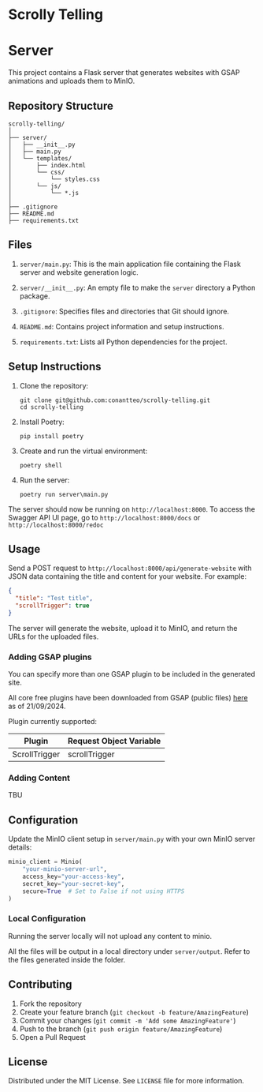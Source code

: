 # Scrolly Telling

# Server

This project contains a Flask server that generates websites with GSAP animations and uploads them to MinIO.

## Repository Structure

```
scrolly-telling/
│
├── server/
│   ├── __init__.py
│   ├── main.py
│   └── templates/
│       ├── index.html
│       └── css/
│           └── styles.css
│       └── js/
│           └── *.js
│
├── .gitignore
├── README.md
├── requirements.txt
```

## Files

1. `server/main.py`: This is the main application file containing the Flask server and website generation logic.

2. `server/__init__.py`: An empty file to make the `server` directory a Python package.

3. `.gitignore`: Specifies files and directories that Git should ignore.

4. `README.md`: Contains project information and setup instructions.

5. `requirements.txt`: Lists all Python dependencies for the project.

## Setup Instructions

1. Clone the repository:
   ```
   git clone git@github.com:conantteo/scrolly-telling.git
   cd scrolly-telling
   ```

2. Install Poetry: 
   ```
   pip install poetry
   ```

3. Create and run the virtual environment:
   ```
   poetry shell
   ```

4. Run the server:
   ```
   poetry run server\main.py
   ```

The server should now be running on `http://localhost:8000`.
To access the Swagger API UI page, go to `http://localhost:8000/docs` or `http://localhost:8000/redoc`

## Usage

Send a POST request to `http://localhost:8000/api/generate-website` with JSON data containing the title and content for your website. For example:

```json
{
  "title": "Test title",
  "scrollTrigger": true
}
```

The server will generate the website, upload it to MinIO, and return the URLs for the uploaded files.

### Adding GSAP plugins

You can specify more than one GSAP plugin to be included in the generated site.

All core free plugins have been downloaded from GSAP (public files) [here](https://gsap.com/docs/v3/Installation) as of 21/09/2024.

Plugin currently supported:

| Plugin | Request Object Variable |
| --- | --- |
| ScrollTrigger | scrollTrigger |

### Adding Content

TBU

## Configuration

Update the MinIO client setup in `server/main.py` with your own MinIO server details:

```python
minio_client = Minio(
    "your-minio-server-url",
    access_key="your-access-key",
    secret_key="your-secret-key",
    secure=True  # Set to False if not using HTTPS
)
```

### Local Configuration

Running the server locally will not upload any content to minio.

All the files will be output in a local directory under `server/output`. Refer to the files generated inside the folder.

## Contributing

1. Fork the repository
2. Create your feature branch (`git checkout -b feature/AmazingFeature`)
3. Commit your changes (`git commit -m 'Add some AmazingFeature'`)
4. Push to the branch (`git push origin feature/AmazingFeature`)
5. Open a Pull Request

## License

Distributed under the MIT License. See `LICENSE` file for more information.